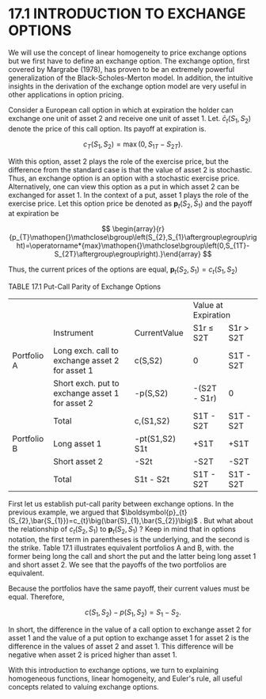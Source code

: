 # 17.1 INTRODUCTION TO EXCHANGE OPTIONS

We will use the concept of linear homogeneity to price exchange options but we first have to define an exchange option. The exchange option, first covered by Margrabe (1978), has proven to be an extremely powerful generalization of the Black-Scholes-Merton model. In addition, the intuitive insights in the derivation of the exchange option model are very useful in other applications in option pricing.

Consider a European call option in which at expiration the holder can exchange one unit of asset 2 and receive one unit of asset 1. Let. $\bar{c}_{t}\big(S_{1},S_{2}\big)$ denote the price of this call option. Its payoff at expiration is.

$$
c_{T}(S_{1},S_{2})=\operatorname*{max}(0,S_{1T}-S_{2T}).
$$

With this option, asset 2 plays the role of the exercise price, but the difference from the standard case is that the value of asset 2 is stochastic. Thus, an exchange option is an option with a stochastic exercise price. Alternatively, one can view this option as a put in which asset 2 can be exchanged for asset 1. In the context of a put, asset 1 plays the role of the exercise price. Let this option price be denoted as $\boldsymbol{p}_{t}(S_{2},\bar{S}_{1})$ and the payoff at expiration be

$$
\begin{array}{r}{p_{T}\mathopen{}\mathclose\bgroup\left(S_{2},S_{1}\aftergroup\egroup\right)=\operatorname*{max}\mathopen{}\mathclose\bgroup\left(0,S_{1T}-S_{2T}\aftergroup\egroup\right).}\end{array}
$$

Thus, the current prices of the options are equal, $\boldsymbol{p}_{t}(S_{2},S_{1})=c_{t}(S_{1},S_{2})$

TABLE 17.1 Put-Call Parity of Exchange Options


<html><body><table><tr><td></td><td></td><td></td><td colspan="2">Value at Expiration</td></tr><tr><td></td><td>Instrument</td><td>CurrentValue</td><td>S1r ≤ S2T</td><td>S1r > S2T</td></tr><tr><td>Portfolio A</td><td>Long exch. call to exchange asset 2 for asset 1</td><td>c(S,S2)</td><td>0</td><td>S1T - S2T</td></tr><tr><td></td><td>Short exch. put to exchange asset 1 for asset 2</td><td>-p(S,S2)</td><td>-(S2T - S1r)</td><td>0</td></tr><tr><td></td><td>Total</td><td>c,(S1,S2)</td><td>S1T - S2T</td><td>S1T - S2T</td></tr><tr><td>Portfolio B</td><td>Long asset 1</td><td>-pt(S1,S2) S1t</td><td>+S1T</td><td>+S1T</td></tr><tr><td></td><td>Short asset 2</td><td>-S2t</td><td>-S2T</td><td>-S2T</td></tr><tr><td></td><td>Total</td><td>S1t - S2t</td><td>S1T - S2T</td><td>S1T - S2T</td></tr></table></body></html>

First let us establish put-call parity between exchange options. In the previous example, we argued that $\boldsymbol{p}_{t}(S_{2},\bar{S_{1}})=c_{t}\big(\bar{S}_{1},\bar{S_{2}}\big)$ . But what about the relationship of $c_{t}(S_{2},S_{1})$ to $\boldsymbol{p}_{t}(S_{2},S_{1})$ ? Keep in mind that in options notation, the first term in parentheses is the underlying, and the second is the strike. Table 17.1 illustrates equivalent portfolios A and B, with. the former being long the call and short the put and the latter being long asset 1 and short asset 2. We see that the payoffs of the two portfolios are equivalent.

Because the portfolios have the same payoff, their current values must be equal. Therefore,

$$
c(S_{1},S_{2})-p\big(S_{1},S_{2}\big)=S_{1}-S_{2}.
$$

In short, the difference in the value of a call option to exchange asset 2 for asset 1 and the value of a put option to exchange asset 1 for asset 2 is the difference in the values of asset 2 and asset 1. This difference will be negative when asset 2 is priced higher than asset 1.

With this introduction to exchange options, we turn to explaining homogeneous functions, linear homogeneity, and Euler's rule, all useful concepts related to valuing exchange options.
